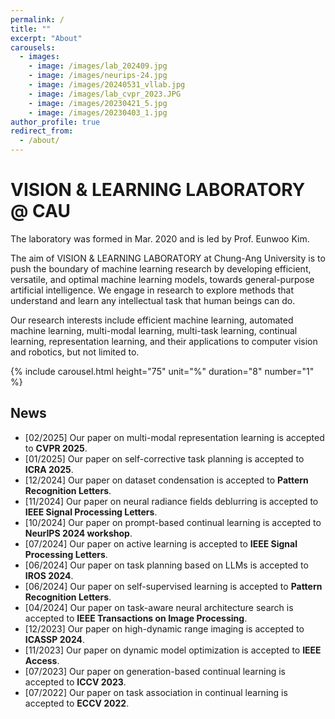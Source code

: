 ```yaml
---
permalink: /
title: ""
excerpt: "About"
carousels:
  - images:
    - image: /images/lab_202409.jpg
    - image: /images/neurips-24.jpg
    - image: /images/20240531_vllab.jpg
    - image: /images/lab_cvpr_2023.JPG
    - image: /images/20230421_5.jpg
    - image: /images/20230403_1.jpg
author_profile: true
redirect_from: 
  - /about/
---
```




# VISION & LEARNING LABORATORY @ CAU

The laboratory was formed in Mar. 2020 and is led by Prof. Eunwoo Kim.  

The aim of VISION & LEARNING LABORATORY at Chung-Ang University is to push the boundary of machine learning research by developing efficient, versatile, and optimal machine learning models, towards general-purpose artificial intelligence.
We engage in research to explore methods that understand and learn any intellectual task that human beings can do.

Our research interests include efficient machine learning, automated machine learning, multi-modal learning, multi-task learning, continual learning, representation learning, and their applications to computer vision and robotics, but not limited to.

{% include carousel.html height="75" unit="%" duration="8" number="1" %}

## News
* [02/2025] Our paper on multi-modal representation learning is accepted to **CVPR 2025**.
* [01/2025] Our paper on self-corrective task planning is accepted to **ICRA 2025**.
* [12/2024] Our paper on dataset condensation is accepted to **Pattern Recognition Letters**.
* [11/2024] Our paper on neural radiance fields deblurring is accepted to **IEEE Signal Processing Letters**.
* [10/2024] Our paper on prompt-based continual learning is accepted to **NeurIPS 2024 workshop**.
* [07/2024] Our paper on active learning is accepted to **IEEE Signal Processing Letters**.
* [06/2024] Our paper on task planning based on LLMs is accepted to **IROS 2024**.
* [06/2024] Our paper on self-supervised learning is accepted to **Pattern Recognition Letters**.
* [04/2024] Our paper on task-aware neural architecture search is accepted to **IEEE Transactions on Image Processing**.
* [12/2023] Our paper on high-dynamic range imaging is accepted to **ICASSP 2024**.
* [11/2023] Our paper on dynamic model optimization is accepted to **IEEE Access**.
* [07/2023] Our paper on generation-based continual learning is accepted to **ICCV 2023**.
* [07/2022] Our paper on task association in continual learning is accepted to **ECCV 2022**.
